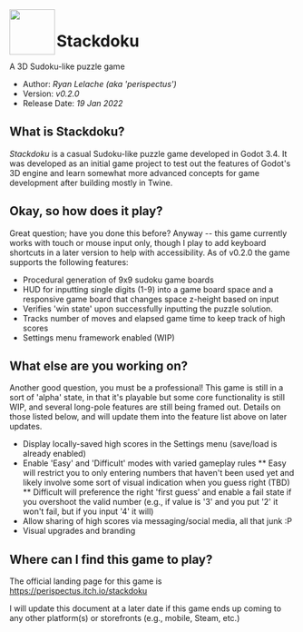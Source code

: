 <img src="https://github.com/perispectus/stackdoku/blob/main/icon_1.png?raw=true" align="left" width="80" height="80">

# Stackdoku
A 3D Sudoku-like puzzle game

* Author: *Ryan Lelache (aka 'perispectus')*
* Version: *v0.2.0*
* Release Date: *19 Jan 2022*

## What is Stackdoku?
*Stackdoku* is a casual Sudoku-like puzzle game developed in Godot 3.4. It was developed as an initial game project to test out the features of Godot's 3D engine and learn somewhat more advanced concepts for game development after building mostly in Twine.

## Okay, so how does it play?
Great question; have you done this before? Anyway -- this game currently works with touch or mouse input only, though I play to add keyboard shortcuts in a later version to help with accessibility. As of v0.2.0 the game supports the following features:
* Procedural generation of 9x9 sudoku game boards
* HUD for inputting single digits (1-9) into a game board space and a responsive game board that changes space z-height based on input
* Verifies 'win state' upon successfully inputting the puzzle solution.
* Tracks number of moves and elapsed game time to keep track of high scores
* Settings menu framework enabled (WIP)

## What else are you working on?
Another good question, you must be a professional! This game is still in a sort of 'alpha' state, in that it's playable but some core functionality is still WIP, and several long-pole features are still being framed out. Details on those listed below, and will update them into the feature list above on later updates.
* Display locally-saved high scores in the Settings menu (save/load is already enabled)
* Enable 'Easy' and 'Difficult' modes with varied gameplay rules
** Easy will restrict you to only entering numbers that haven't been used yet and likely involve some sort of visual indication when you guess right (TBD)
** Difficult will preference the right 'first guess' and enable a fail state if you overshoot the valid number (e.g., if value is '3' and you put '2' it won't fail, but if you input '4' it will)
* Allow sharing of high scores via messaging/social media, all that junk :P
* Visual upgrades and branding

## Where can I find this game to play?
The official landing page for this game is https://perispectus.itch.io/stackdoku

I will update this document at a later date if this game ends up coming to any other platform(s) or storefronts (e.g., mobile, Steam, etc.)
